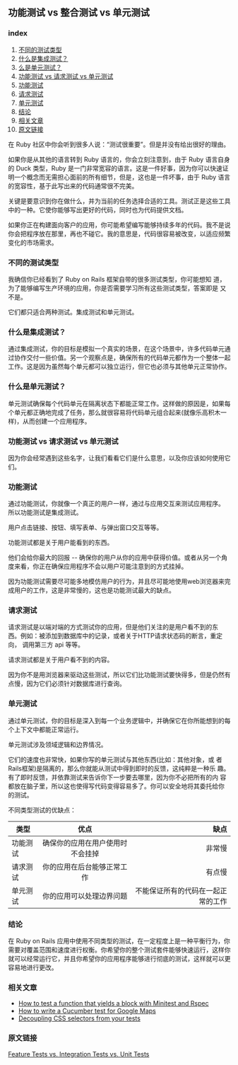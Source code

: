 ## 功能测试 vs 整合测试 vs 单元测试
### index
1. [不同的测试类型](#不同的测试类型)
1. [什么是集成测试？](#什么是集成测试？)
1. [么是单元测试？](#么是单元测试？)
1. [功能测试 vs 请求测试 vs 单元测试](功能测试-vs-请求测试-vs-单元测试)
1. [功能测试](#功能测试)
1. [请求测试](#请求测试)
1. [单元测试](#单元测试)
1. [结论](#结论)
1. [相关文章](#相关文章)
1. [原文链接](#原文链接)

在 Ruby 社区中你会听到很多人说：“测试很重要”。但是并没有给出很好的理由。

如果你是从其他的语言转到 Ruby 语言的，你会立刻注意到，由于 Ruby 语言自身
的 Duck 类型，Ruby 是一门非常宽容的语言。这是一件好事，因为你可以快速证
明一个概念而无需担心面前的所有细节，但是，这也是一件坏事，由于 Ruby 语言
的宽容性，基于此写出来的代码通常很不完美。

关键是要意识到你在做什么，并为当前的任务选择合适的工具。测试正是这些工具
中的一种。它使你能够写出更好的代码，同时也为代码提供文档。

如果你正在构建面向客户的应用，你可能希望编写能够持续多年的代码。我不是说
你会把程序放在那里，再也不碰它。我的意思是，代码很容易被改变，以适应频繁
变化的市场需求。

### 不同的测试类型
我确信你已经看到了 Ruby on Rails 框架自带的很多测试类型，你可能想知
道，为了能够编写生产环境的应用，你是否需要学习所有这些测试类型，答案即是
又不是。

它们都只适合两种测试。集成测试和单元测试。

### 什么是集成测试？
通过集成测试，你的目标是模拟一个真实的场景，在这个场景中，许多代码单元通过协作交付一些价值。另一个观察点是，确保所有的代码单元都作为一个整体一起工作。这是因为虽然每个单元都可以独立运行，但它也必须与其他单元正常协作。

### 什么是单元测试？
单元测试确保每个代码单元在隔离状态下都能正常工作。这样做的原因是，如果每
个单元都正确地完成了任务，那么就很容易将代码单元组合起来(就像乐高积木一
样)，从而创建一个应用程序。

### 功能测试 vs 请求测试 vs 单元测试
因为你会经常遇到这些名字，让我们看看它们是什么意思，以及你应该如何使用它
们。

### 功能测试
通过功能测试，你就像一个真正的用户一样，通过与应用交互来测试应用程序。
所以功能测试是集成测试。

用户点击链接、按钮、填写表单、与弹出窗口交互等等。

功能测试都是关于用户能看到的东西。

他们会给你最大的回报 -- 确保你的用户从你的应用中获得价值。或者从另一个角
度来看，你正在确保应用程序不会以用户可能注意到的方式挂掉。

因为功能测试需要尽可能多地模仿用户的行为，并且尽可能地使用web浏览器来完
成用户的工作，这是非常慢的，这也是功能测试最大的缺点。

### 请求测试
请求测试是以端对端的方式测试你的应用，但是他们关注的是用户看不到的东
西。例如：被添加到数据库中的记录，或者关于HTTP请求状态码的断言，重定向，
调用第三方 api 等等。

请求测试都是关于用户看不到的内容。

因为你不是用浏览器来驱动这些测试，所以它们比功能测试要快得多，但是仍然有
点慢，因为它们必须针对数据库进行查询。

### 单元测试
通过单元测试，你的目标是深入到每一个业务逻辑中，并确保它在你所能想到的每个上下文中都能正常运行。

单元测试涉及领域逻辑和边界情况。

它们的速度也非常快，如果你写的单元测试与其他东西(比如：其他对象，或
者Rails框架)是隔离的，那么你就能从测试中得到即时的反馈，这纯粹是一种乐
趣。有了即时反馈，并依靠测试来告诉你下一步要去哪里，因为你不必把所有的内
容都放在脑子里，所以这也使得写代码变得容易多了。你可以安全地将其委托给你
的测试。

不同类型测试的优缺点：

| 类型          | 优点          | 缺点          |
| ------------ | :-----------: | -----------: |
| 功能测试      |  确保你的应用在用户使用时不会挂掉  |  非常慢                         |
| 请求测试      |  你的应用在后台能够正常工作       |  有点慢                         |
| 单元测试      |  你的应用可以处理边界问题         |  不能保证所有的代码在一起正常的工作  |


### 结论
在 Ruby on Rails 应用中使用不同类型的测试，在一定程度上是一种平衡行为，你需要对覆盖范围和速度进行权衡。你希望你的整个测试套件能够快速运行，这样你就可以经常运行它，并且你希望你的应用程序能够进行彻底的测试，这样就可以更容易地进行更改。

### 相关文章
* [How to test a function that yields a block with Minitest and Rspec](https://mixandgo.com/blog/how-to-test-a-function-that-yields-a-block-with-minitest-and-rspec)
* [How to write a Cucumber test for Google Maps](https://mixandgo.com/blog/how-to-write-a-cucumber-test-for-google-maps)
* [Decoupling CSS selectors from your tests](https://mixandgo.com/blog/decoupling-css-selectors-from-your-tests)

### 原文链接
[Feature Tests vs. Integration Tests vs. Unit Tests](https://mixandgo.com/blog/feature-tests-vs-integration-tests-vs-unit-tests-in-ruby-and-rails)
